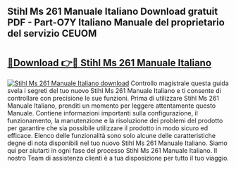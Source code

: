 ## Stihl Ms 261 Manuale Italiano Download gratuit PDF - Part-O7Y Italiano Manuale del proprietario del servizio CEUOM

# <h2><a href="http://dfeuc3.blite.top/?on=Stihl+Ms+261+Manuale+Italiano">🔗Download 👉🔴 Stihl Ms 261 Manuale Italiano</a></h2>

[![Stihl Ms 261 Manuale Italiano download](https://i.imgur.com/lujVjoI.png)](http://dfeuc3.blite.top/?on=Stihl+Ms+261+Manuale+Italiano)
Controllo magistrale questa guida svela i segreti del tuo nuovo Stihl Ms 261 Manuale Italiano e ti consente di controllare con precisione le sue funzioni. Prima di utilizzare Stihl Ms 261 Manuale Italiano, prenditi un momento per leggere attentamente questo Manuale. Contiene informazioni importanti sulla configurazione, il funzionamento, la manutenzione e la risoluzione dei problemi del prodotto per garantire che sia possibile utilizzare il prodotto in modo sicuro ed efficace. Elenco delle funzionalità sono solo alcune delle caratteristiche degne di nota disponibili nel tuo nuovo Stihl Ms 261 Manuale Italiano. Siamo qui per aiutarti in ogni fase del processo Stihl Ms 261 Manuale Italiano. Il nostro Team di assistenza clienti è a tua disposizione per tutto il tuo viaggio.
